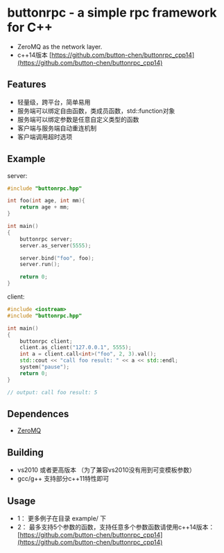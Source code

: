 
# buttonrpc - a simple rpc framework for C++
- ZeroMQ as the network layer.
- c++14版本 [https://github.com/button-chen/buttonrpc_cpp14](https://github.com/button-chen/buttonrpc_cpp14)

## Features
- 轻量级，跨平台，简单易用
- 服务端可以绑定自由函数，类成员函数，std::function对象
- 服务端可以绑定参数是任意自定义类型的函数
- 客户端与服务端自动重连机制
- 客户端调用超时选项

## Example
server:

```c++
#include "buttonrpc.hpp"

int foo(int age, int mm){
	return age + mm;
}

int main()
{
	buttonrpc server;
	server.as_server(5555);

	server.bind("foo", foo);
	server.run();

	return 0;
}
```

client: 

```c++
#include <iostream>
#include "buttonrpc.hpp"

int main()
{
	buttonrpc client;
	client.as_client("127.0.0.1", 5555);
	int a = client.call<int>("foo", 2, 3).val();
	std::cout << "call foo result: " << a << std::endl;
	system("pause");
	return 0;
}

// output: call foo result: 5

```

## Dependences
- [ZeroMQ](http://zguide.zeromq.org/page:all)


## Building
- vs2010 或者更高版本 （为了兼容vs2010没有用到可变模板参数）
- gcc/g++ 支持部分c++11特性即可

## Usage

- 1： 更多例子在目录 example/ 下
- 2： 最多支持5个参数的函数，支持任意多个参数函数请使用c++14版本：  
[https://github.com/button-chen/buttonrpc_cpp14](https://github.com/button-chen/buttonrpc_cpp14)

